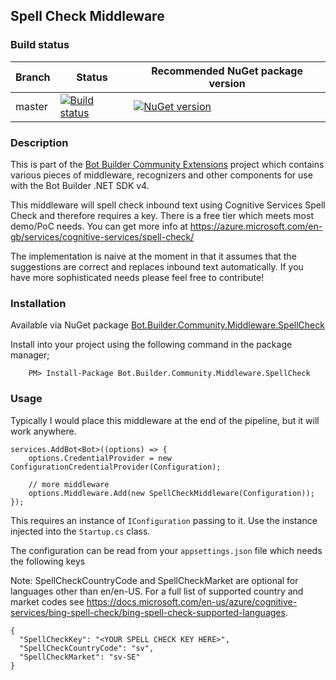 ﻿## Spell Check Middleware
 
### Build status
| Branch | Status | Recommended NuGet package version |
| ------ | ------ | ------ |
| master | [![Build status](https://ci.appveyor.com/api/projects/status/b9123gl3kih8x9cb?svg=true)](https://ci.appveyor.com/project/garypretty/botbuilder-community) | [![NuGet version](https://img.shields.io/badge/NuGet-1.0.39-blue.svg)](https://www.nuget.org/packages/Bot.Builder.Community.Middleware.SpellCheck/) |
 
### Description

This is part of the [Bot Builder Community Extensions](https://github.com/garypretty/botbuilder-community) project which contains various pieces of middleware, recognizers and other components for use with the Bot Builder .NET SDK v4.

This middleware will spell check inbound text using Cognitive Services Spell Check and therefore requires a key. There is a free tier which meets most demo/PoC needs.  You can get more info at https://azure.microsoft.com/en-gb/services/cognitive-services/spell-check/

The implementation is naive at the moment in that it assumes that the suggestions are correct and replaces inbound text automatically. If you have more sophisticated needs please feel free to contribute!

### Installation

Available via NuGet package [Bot.Builder.Community.Middleware.SpellCheck](https://www.nuget.org/packages/Bot.Builder.Community.Middleware.SpellCheck/)

Install into your project using the following command in the package manager;
```
    PM> Install-Package Bot.Builder.Community.Middleware.SpellCheck
```

### Usage

Typically I would place this middleware at the end of the pipeline, but it will work anywhere.  


```
services.AddBot<Bot>((options) => {
    options.CredentialProvider = new ConfigurationCredentialProvider(Configuration);
	
	// more middleware
	options.Middleware.Add(new SpellCheckMiddleware(Configuration));
});
```

This requires an instance of `IConfiguration` passing to it.  Use the instance injected into the `Startup.cs` class.  

The configuration can be read from your `appsettings.json` file which needs the following keys

Note: SpellCheckCountryCode and SpellCheckMarket are optional for languages other than en/en-US.  For a full list of supported country and market codes see https://docs.microsoft.com/en-us/azure/cognitive-services/bing-spell-check/bing-spell-check-supported-languages.

```
{
  "SpellCheckKey": "<YOUR SPELL CHECK KEY HERE>",
  "SpellCheckCountryCode": "sv",
  "SpellCheckMarket": "sv-SE" 
}
```

